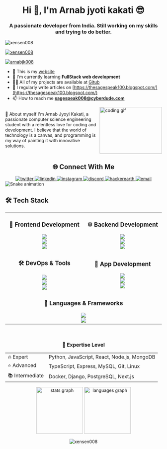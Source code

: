 <h1 align="center">Hi 👋, I'm Arnab jyoti kakati 😎</h1>
<h3 align="center">A passionate developer from India. Still working on my skills and trying to do better.</h3>

<p align="left"> <img src="https://komarev.com/ghpvc/?username=xensen008&label=Profile%20views&color=0e75b6&style=flat" alt="xensen008" /> </p>

<p align="left"> <a href="https://github.com/ryo-ma/github-profile-trophy"><img src="https://github-profile-trophy.vercel.app/?username=xensen008" alt="xensen008" /></a> </p>

<p align="left"> <a href="https://twitter.com/arnabjk008" target="blank"><img src="https://img.shields.io/twitter/follow/arnabjk008?logo=twitter&style=for-the-badge" alt="arnabjk008" /></a> </p>


- 🔭 This is my [website](https:arnabjk008.vercel.app)
- 🌱 I'm currently learning **FullStack web development**
- 👨‍💻 All of my projects are available at [Gitub](https://github.com/xensen008)
- 📝 I regularly write articles on [https://thesagespeak100.blogspot.com/](https://thesagespeak100.blogspot.com/)
- 📫 How to reach me **sagespeak008@cyberdude.com**

<div style="display: flex; align-items: flex-start;">
  <div style="flex: 1;">
    <p>📄 About myself I'm Arnab Jyoyi Kakati, a passionate computer science engineering student with a relentless love for coding and development. I believe that the world of technology is a canvas, and programming is my way of painting it with innovative solutions.</p>
  </div>
  <div>
    <img height="150" width="200" src="https://media.giphy.com/media/bGgsc5mWoryfgKBx1u/giphy.gif" alt="coding gif"/>
  </div>
</div>

<!-- connection -->
<h2 align="center">🌐 Connect With Me</h2>
<div align="center">
  <a href="https://twitter.com/arnabjk008" target="_blank">
    <img src="https://img.shields.io/badge/Twitter-1DA1F2?style=for-the-badge&logo=twitter&logoColor=white" alt="twitter"/>
  </a>
  <a href="https://linkedin.com/in/arnabjk008" target="_blank">
    <img src="https://img.shields.io/badge/LinkedIn-0077B5?style=for-the-badge&logo=linkedin&logoColor=white" alt="linkedin"/>
  </a>
  <a href="https://instagram.com/_arnab.jk_008" target="_blank">
    <img src="https://img.shields.io/badge/Instagram-E4405F?style=for-the-badge&logo=instagram&logoColor=white" alt="instagram"/>
  </a>
  <a href="https://discord.gg/gXdFFkQYPq" target="_blank">
    <img src="https://img.shields.io/badge/Discord-7289DA?style=for-the-badge&logo=discord&logoColor=white" alt="discord"/>
  </a>
  <a href="https://www.hackerearth.com/arnabjyotikakat1" target="_blank">
    <img src="https://img.shields.io/badge/HackerEarth-2C3454?style=for-the-badge&logo=hackerearth&logoColor=white" alt="hackerearth"/>
  </a>
  <a href="mailto:sagespeak008@cyberdude.com">
    <img src="https://img.shields.io/badge/Email-D14836?style=for-the-badge&logo=gmail&logoColor=white" alt="email"/>
  </a>
</div>


<img src="https://raw.githubusercontent.com/xensen008/xensen008/output/snake.svg" alt="Snake animation" />

<!-- techstack -->

## 🛠️ Tech Stack
<div align="center">
  <table>
    <tr>
      <td align="center" width="400">
        <h3>🎨 Frontend Development</h3>
        <div>
          <img src="https://skillicons.dev/icons?i=html,css,js,ts" /><br/>
          <img src="https://skillicons.dev/icons?i=react,redux,next" /><br/>
          <img src="https://skillicons.dev/icons?i=tailwind,sass,bootstrap" />
        </div>
      </td>
      <td align="center" width="400">
        <h3>⚙️ Backend Development</h3>
        <div>
          <img src="https://skillicons.dev/icons?i=nodejs,express,python,django" /><br/>
          <img src="https://skillicons.dev/icons?i=mongodb,mysql,postgresql" /><br/>
          <img src="https://skillicons.dev/icons?i=firebase,supabase" />
        </div>
      </td>
    </tr>
    <tr>
      <td align="center">
        <h3>🛠️ DevOps & Tools</h3>
        <div>
          <img src="https://skillicons.dev/icons?i=git,github,docker" /><br/>
          <img src="https://skillicons.dev/icons?i=linux,bash,nginx" /><br/>
          <img src="https://skillicons.dev/icons?i=vscode,postman" />
        </div>
      </td>
      <td align="center">
        <h3>📱 App Development</h3>
        <div>
          <img src="https://skillicons.dev/icons?i=react,flutter,electron" /><br/>
          <img src="https://skillicons.dev/icons?i=androidstudio,kotlin" /><br/>
          <img src="https://skillicons.dev/icons?i=swift,xcode" />
        </div>
      </td>
    </tr>
    <tr>
      <td align="center" colspan="2">
        <h3>🔧 Languages & Frameworks</h3>
        <div>
          <img src="https://skillicons.dev/icons?i=c,cpp,python,java" /><br/>
          <img src="https://skillicons.dev/icons?i=go,rust,ruby,php" />
        </div>
      </td>
    </tr>
  </table>

  <br/>
  
  <div>
    <h3>🌟 Expertise Level</h3>
    <table>
      <tr>
        <td>🔥 Expert</td>
        <td>Python, JavaScript, React, Node.js, MongoDB</td>
      </tr>
      <tr>
        <td>⭐ Advanced</td>
        <td>TypeScript, Express, MySQL, Git, Linux</td>
      </tr>
      <tr>
        <td>📚 Intermediate</td>
        <td>Docker, Django, PostgreSQL, Next.js</td>
      </tr>
    </table>
  </div>
</div>

<div align="center">
  <img src="https://github-readme-stats.vercel.app/api?username=xensen008&hide_title=false&hide_rank=false&show_icons=true&include_all_commits=true&count_private=true&disable_animations=false&theme=dracula&locale=en&hide_border=false&order=1" height="150" alt="stats graph"  />
  <img src="https://github-readme-stats.vercel.app/api/top-langs?username=xensen008&locale=en&hide_title=false&layout=compact&card_width=320&langs_count=5&theme=dracula&hide_border=false&order=2" height="150" alt="languages graph"  />

  <p><img align="center" src="https://github-readme-streak-stats.herokuapp.com/?user=xensen008&" alt="xensen008" /></p>
</div>




